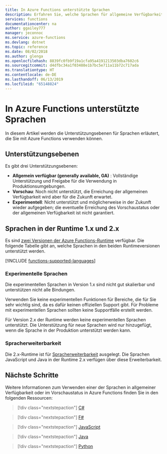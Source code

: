 ```yaml
---
title: In Azure Functions unterstützte Sprachen
description: Erfahren Sie, welche Sprachen für allgemeine Verfügbarkeit und welche experimentell und in Vorschauversionen unterstützt werden.
services: functions
documentationcenter: na
author: ggailey777
manager: jeconnoc
ms.service: azure-functions
ms.devlang: dotnet
ms.topic: reference
ms.date: 08/02/2018
ms.author: glenga
ms.openlocfilehash: 8839fc0fb9f19a1cfa95a4191213503dba7602c6
ms.sourcegitcommit: d4dfbc34a1f03488e1b7bc5e711a11b72c717ada
ms.translationtype: HT
ms.contentlocale: de-DE
ms.lasthandoff: 06/13/2019
ms.locfileid: "65148824"
---
```

# <a name="supported-languages-in-azure-functions"></a>In Azure Functions unterstützte Sprachen

In diesem Artikel werden die Unterstützungsebenen für Sprachen erläutert, die Sie mit Azure Functions verwenden können.

## <a name="levels-of-support"></a>Unterstützungsebenen

Es gibt drei Unterstützungsebenen:

* **Allgemein verfügbar (generally available, GA)** : Vollständige Unterstützung und Freigabe für die Verwendung in Produktionsumgebungen.
* **Vorschau**: Noch nicht unterstützt, die Erreichung der allgemeinen Verfügbarkeit wird aber für die Zukunft erwartet.
* **Experimentell**: Nicht unterstützt und möglicherweise in der Zukunft wieder aufgegeben; die eventuelle Erreichung des Vorschaustatus oder der allgemeinen Verfügbarkeit ist nicht garantiert.

## <a name="languages-in-runtime-1x-and-2x"></a>Sprachen in der Runtime 1.x und 2.x

Es sind [zwei Versionen der Azure Functions-Runtime](functions-versions.md) verfügbar. Die folgende Tabelle gibt an, welche Sprachen in den beiden Runtimeversionen unterstützt werden.

[!INCLUDE [functions-supported-languages](../../includes/functions-supported-languages.md)]

### <a name="experimental-languages"></a>Experimentelle Sprachen

Die experimentellen Sprachen in Version 1.x sind nicht gut skalierbar und unterstützen nicht alle Bindungen.

Verwenden Sie keine experimentellen Funktionen für Bereiche, die für Sie sehr wichtig sind, da es dafür keinen offiziellen Support gibt. Für Probleme mit experimentellen Sprachen sollten keine Supportfälle erstellt werden. 

Für Version 2.x der Runtime werden keine experimentellen Sprachen unterstützt. Die Unterstützung für neue Sprachen wird nur hinzugefügt, wenn die Sprache in der Produktion unterstützt werden kann. 

### <a name="language-extensibility"></a>Spracherweiterbarkeit

Die 2.x-Runtime ist für [Spracherweiterbarkeit](https://github.com/Azure/azure-webjobs-sdk-script/wiki/Language-Extensibility) ausgelegt. Die Sprachen JavaScript und Java in der Runtime 2.x verfügen über diese Erweiterbarkeit.

## <a name="next-steps"></a>Nächste Schritte

Weitere Informationen zum Verwenden einer der Sprachen in allgemeiner Verfügbarkeit oder im Vorschaustatus in Azure Functions finden Sie in den folgenden Ressourcen:

> [!div class="nextstepaction"]
> [C#](functions-reference-csharp.md)

> [!div class="nextstepaction"]
> [F#](functions-reference-fsharp.md)

> [!div class="nextstepaction"]
> [JavaScript](functions-reference-node.md)

> [!div class="nextstepaction"]
> [Java](functions-reference-java.md)

> [!div class="nextstepaction"]
> [Python](functions-reference-python.md)
